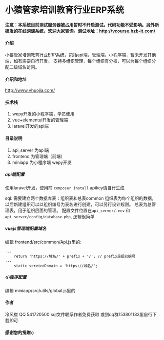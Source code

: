 # 小猿管家培训教育行业ERP系统
#### 注意：本系统目前测试服务器被占用暂时不开启测试。代码功能不受影响。另外新研发的在线网课系统，欢迎大家咨询。测试地址：http://vcourse.hzb-it.com/
#### 介绍
小猿管家培训教育行业ERP系统，包括api端，管理端，小程序端，暂未开发其他端，如有需要自行开发。
支持多组织管理，每个组织有分校，可以为每个组织分配二级域名访问。

#### 介绍和地址
http://www.vhuojia.com/

#### 技术栈
1.  wepy开发的小程序端，学员使用
2.  vue+elementui开发的管理端
3.  laravel开发的api端

#### 目录说明

1.  api_server 为api端
2.  frontend 为管理端（前端）
3.  miniapp 为小程序端 wepy开发

##### api端配置

使用laravel开发，使用前 `composer install`
apikey请自行生成

sql:
需要建立两个数据库表：组织表和总表common
组织表为每个组织的数据，以后新建组织可以以组织编号为表名进行创建，可以另行设计规则。
总表为总管理表，用于组织层面的管理。
配置文件位置在`api_server/.env` 和 `api_server/config/database.php`, 逻辑很简单

##### vuejs管理端配置域名

编辑 frontend/src/common/Api.js里的:
```
...
    return 'https://域名/' + prefix + '/'; // prefix是组织编号  
...
    static serviceDomain = 'https://域名/';
```
##### 小程序配置

编辑 miniapp/src/utils/global.js里的:


#### 作者
冷风崔 QQ 541720500 
sql文件联系作者免费获取
或到qq群153801183里自行下载即可

#### 感谢您的捐赠:) 
